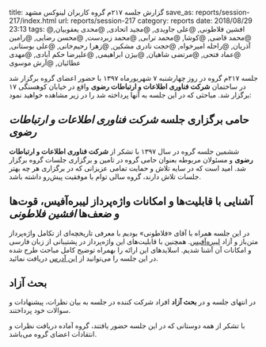 title: گزارش جلسه ۲۱۷م گروه کاربران لینوکس مشهد
save_as: reports/session-217/index.html
url: reports/session-217
category: reports
date: 2018/08/29 23:13
tags: @افشین فلاطونی, @علی جاویدی, @مجید اتحادی, @محدی یعقوبیان, @محمد قاضی, @کوشا, @محمد ترابی, @محمد زبردست, @محسن رضایی, @رامین آذریان, @راحله امیرخواه, @حجت نادری مشکین, @زهرا رحیم‌خانی, @علی بوستانی, @عماد فتحی, @مرتضی شاهیان, @بیژن ابراهیمی, @علیرضا حکم آبادی, @مهدی عطائیان, @آرش موسوی

جلسه ۲۱۷م گروه در روز چهارشنبه ۷ شهریورماه ۱۳۹۷ با حضور اعضای
گروه برگزار شد در ساختمان **شرکت فناوری اطلاعات و ارتباطات رضوی**
واقع در خیابان کوهسنگی ۱۷ برگزار شد. مباحثی که در این جلسه به
آنها پرداخته شد را در زیر مشاهده خواهید نمود:
<!--more-->


## حامی برگزاری جلسه *شرکت فناوری اطلاعات و ارتباطات رضوی*
ششمین جلسه گروه در سال ۱۳۹۷ با تشکر از **شرکت فناوری اطلاعات و ارتباطات رضوی**
و مسئولان مربوطه بعنوان حامی گروه در تامین و برگزاری جلسات گروه برگزار شد. 
امید است که در سایه تلاش و حمایت تمامی عزیزانی که در برگزاری هر چه بهتر جلسات
تلاش دارند، گروه سالی توام با موفقیت پیش‌رو داشته باشد.

## آشنایی با قابلیت‌ها و امکانات واژه‌پرداز لیبره‌آفیس، قوت‌ها و ضعف‌ها *افشین فلاطونی*

در این جلسه همراه با آقای «فلاطونی» بودیم با معرفی تاریخچه‌ای از تکامل واژه‌پرداز
متن‌باز و آزاد [لیبره‌آفیس][1]. همچنین با قابلیت‌های این واژه‌پرداز در پشتیبانی از زبان
فارسی و امکانات آن آشنا شدیم. اسلایدهای این ارائه را بهمراه توضیح کامل مباحث طرح
شده در این جلسه را می‌توانید از [این آدرس][2] دریافت نمائید.

## بحث آزاد
در انتهای جلسه و در **بحث آزاد** افراد شرکت کننده
در جلسه به بیان نظرات، پیشنهادات و سوالات خود پرداختند.

با تشکر از همه دوستانی که در این جلسه حضور یافتند،
گروه آماده دریافت نظرات و انتقادات اعضای گروه می‌باشد.

[1]: https://fa.wikipedia.org/wiki/لیبره‌آفیس
[2]: http://slideshare.net/falatooni/ss-113185659